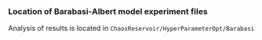 ### Location of Barabasi-Albert model experiment files
Analysis of results is located in `ChaosReservoir/HyperParameterOpt/Barabasi`
